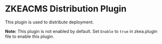 ﻿# ZKEACMS Distribution Plugin

This plugin is used to distribute deployment.

**Note:** This plugin is not enabled by default. Set `Enable` to `true` in zkea.plugin file to enable this plugin.